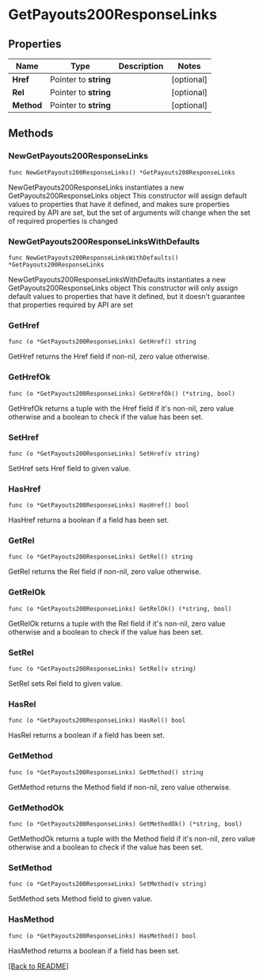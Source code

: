 # GetPayouts200ResponseLinks

## Properties

| Name | Type | Description | Notes |
| ------------ | ------------- | ------------- | ------------- |
| **Href** | Pointer to **string** |  | [optional]  |
| **Rel** | Pointer to **string** |  | [optional]  |
| **Method** | Pointer to **string** |  | [optional]  |

## Methods

### NewGetPayouts200ResponseLinks

`func NewGetPayouts200ResponseLinks() *GetPayouts200ResponseLinks`

NewGetPayouts200ResponseLinks instantiates a new GetPayouts200ResponseLinks object
This constructor will assign default values to properties that have it defined,
and makes sure properties required by API are set, but the set of arguments
will change when the set of required properties is changed

### NewGetPayouts200ResponseLinksWithDefaults

`func NewGetPayouts200ResponseLinksWithDefaults() *GetPayouts200ResponseLinks`

NewGetPayouts200ResponseLinksWithDefaults instantiates a new GetPayouts200ResponseLinks object
This constructor will only assign default values to properties that have it defined,
but it doesn't guarantee that properties required by API are set

### GetHref

`func (o *GetPayouts200ResponseLinks) GetHref() string`

GetHref returns the Href field if non-nil, zero value otherwise.

### GetHrefOk

`func (o *GetPayouts200ResponseLinks) GetHrefOk() (*string, bool)`

GetHrefOk returns a tuple with the Href field if it's non-nil, zero value otherwise
and a boolean to check if the value has been set.

### SetHref

`func (o *GetPayouts200ResponseLinks) SetHref(v string)`

SetHref sets Href field to given value.

### HasHref

`func (o *GetPayouts200ResponseLinks) HasHref() bool`

HasHref returns a boolean if a field has been set.

### GetRel

`func (o *GetPayouts200ResponseLinks) GetRel() string`

GetRel returns the Rel field if non-nil, zero value otherwise.

### GetRelOk

`func (o *GetPayouts200ResponseLinks) GetRelOk() (*string, bool)`

GetRelOk returns a tuple with the Rel field if it's non-nil, zero value otherwise
and a boolean to check if the value has been set.

### SetRel

`func (o *GetPayouts200ResponseLinks) SetRel(v string)`

SetRel sets Rel field to given value.

### HasRel

`func (o *GetPayouts200ResponseLinks) HasRel() bool`

HasRel returns a boolean if a field has been set.

### GetMethod

`func (o *GetPayouts200ResponseLinks) GetMethod() string`

GetMethod returns the Method field if non-nil, zero value otherwise.

### GetMethodOk

`func (o *GetPayouts200ResponseLinks) GetMethodOk() (*string, bool)`

GetMethodOk returns a tuple with the Method field if it's non-nil, zero value otherwise
and a boolean to check if the value has been set.

### SetMethod

`func (o *GetPayouts200ResponseLinks) SetMethod(v string)`

SetMethod sets Method field to given value.

### HasMethod

`func (o *GetPayouts200ResponseLinks) HasMethod() bool`

HasMethod returns a boolean if a field has been set.


[[Back to README]](../../README.md)


